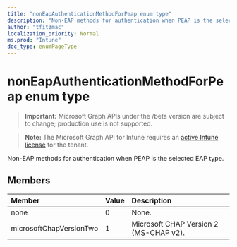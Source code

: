 ```yaml
---
title: "nonEapAuthenticationMethodForPeap enum type"
description: "Non-EAP methods for authentication when PEAP is the selected EAP type."
author: "tfitzmac"
localization_priority: Normal
ms.prod: "Intune"
doc_type: enumPageType
---
```


# nonEapAuthenticationMethodForPeap enum type

> **Important:** Microsoft Graph APIs under the /beta version are subject to change; production use is not supported.

> **Note:** The Microsoft Graph API for Intune requires an [active Intune license](https://go.microsoft.com/fwlink/?linkid=839381) for the tenant.

Non-EAP methods for authentication when PEAP is the selected EAP type.

## Members
|Member|Value|Description|
|:---|:---|:---|
|none|0|None.|
|microsoftChapVersionTwo|1|Microsoft CHAP Version 2 (MS-CHAP v2).|





